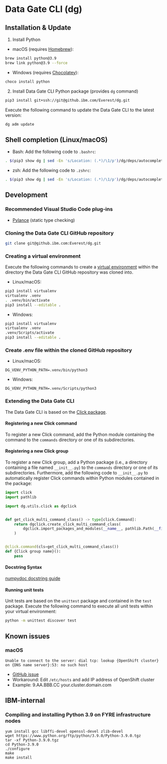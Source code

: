 # Data Gate CLI (dg)

## Installation & Update

1. Install Python

- macOS (requires [Homebrew](https://brew.sh/)):

```bash
brew install python@3.9
brew link python@3.9 --force
```

- Windows (requires [Chocolatey](https://chocolatey.org/)):

```bash
choco install python
```

2. Install Data Gate CLI Python package (provides `dg` command)

```bash
pip3 install git+ssh://git@github.ibm.com/Everest/dg.git
```

Execute the following command to update the Data Gate CLI to the latest version:

```bash
dg adm update
```

## Shell completion (Linux/macOS)

- Bash: Add the following code to `.bashrc`:

```bash
. $(pip3 show dg | sed -En 's/Location: (.*)/\1/p')/dg/deps/autocomplete/dg-autocomplete-bash.sh
```

- zsh: Add the following code to `.zshrc`:

```bash
. $(pip3 show dg | sed -En 's/Location: (.*)/\1/p')/dg/deps/autocomplete/dg-autocomplete-zsh.sh
```

## Development

### Recommended Visual Studio Code plug-ins

- [Pylance](https://github.com/microsoft/pylance-release) (static type checking)

### Cloning the Data Gate CLI GitHub repository

```bash
git clone git@github.ibm.com:Everest/dg.git
```

### Creating a virtual environment

Execute the following commands to create a [virtual environment](https://virtualenv.pypa.io/en/latest/) within the directory the Data Gate CLI GitHub repository was cloned into.

- Linux/macOS:

```bash
pip3 install virtualenv
virtualenv .venv
. .venv/bin/activate
pip3 install --editable .
```

- Windows:

```bash
pip3 install virtualenv
virtualenv .venv
.venv/Scripts/activate
pip3 install --editable .
```

### Create .env file within the cloned GitHub repository

- Linux/macOS:

```
DG_VENV_PYTHON_PATH=.venv/bin/python3
```

- Windows:

```
DG_VENV_PYTHON_PATH=.venv/Scripts/python3
```

### Extending the Data Gate CLI

The Data Gate CLI is based on the [Click package](https://palletsprojects.com/p/click/).

#### Registering a new Click command

To register a new Click command, add the Python module containing the command to the `commands` directory or one of its subdirectories.

#### Registering a new Click group

To register a new Click group, add a Python package (i.e., a directory containing a file named `__init__.py`) to the `commands` directory or one of its subdirectories. Furthermore, add the following code to `__init__.py` to automatically register Click commands within Python modules contained in the package:

```python
import click
import pathlib

import dg.utils.click as dgclick


def get_click_multi_command_class() -> type[click.Command]:
    return dgclick.create_click_multi_command_class(
        dgclick.import_packages_and_modules(__name__, pathlib.Path(__file__).parent)
    )


@click.command(cls=get_click_multi_command_class())
def {Click group name}():
    pass
```

#### Docstring Syntax

[numpydoc docstring guide](https://numpydoc.readthedocs.io/en/latest/format.html)

#### Running unit tests

Unit tests are based on the `unittest` package and contained in the `test` package. Execute the following command to execute all unit tests within your virtual environment:

```bash
python -m unittest discover test
```

## Known issues

### macOS

```
Unable to connect to the server: dial tcp: lookup {OpenShift cluster} on {DNS name server}:53: no such host
```

- [GitHub issue](https://github.com/openshift/oc/issues/315)
- Workaround: Edit `/etc/hosts` and add IP address of OpenShift cluster
- Example: 9.AA.BBB.CC your.cluster.domain.com

## IBM-internal

### Compiling and installing Python 3.9 on FYRE infrastructure nodes

```
yum install gcc libffi-devel openssl-devel zlib-devel
wget https://www.python.org/ftp/python/3.9.0/Python-3.9.0.tgz
tar -xf Python-3.9.0.tgz
cd Python-3.9.0
./configure
make
make install
```
